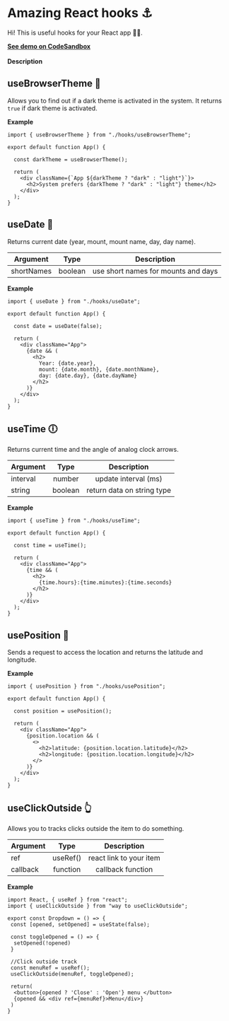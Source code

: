 # Amazing React hooks ⚓

Hi! This is useful hooks for your React app 👨‍💻. <br/>

[**See demo on CodeSandbox**](https://codesandbox.io/s/amazing-react-hooks-examples-qwj10 "See demo")
<br/>
<br/>
**Description**

## useBrowserTheme 🎨

Allows you to find out if a dark theme is activated in the system. It returns `true` if dark theme is activated.

**Example**

```JSX
import { useBrowserTheme } from "./hooks/useBrowserTheme";

export default function App() {

  const darkTheme = useBrowserTheme();

  return (
    <div className={`App ${darkTheme ? "dark" : "light"}`}>
      <h2>System prefers {darkTheme ? "dark" : "light"} theme</h2>
    </div>
  );
}
```

## useDate 📅

Returns current date (year, mount, mount name, day, day name).

| Argument   |  Type   |             Description             |
| ---------- | :-----: | :---------------------------------: |
| shortNames | boolean | use short names for mounts and days |

**Example**

```JSX
import { useDate } from "./hooks/useDate";

export default function App() {

  const date = useDate(false);

  return (
    <div className="App">
      {date && (
        <h2>
          Year: {date.year},
          mount: {date.month}, {date.monthName},
          day: {date.day}, {date.dayName}
        </h2>
      )}
    </div>
  );
}
```

## useTime 🕕

Returns current time and the angle of analog clock arrows.

| Argument |  Type   |        Description         |
| -------- | :-----: | :------------------------: |
| interval | number  |    update interval (ms)    |
| string   | boolean | return data on string type |

**Example**

```JSX
import { useTime } from "./hooks/useTime";

export default function App() {

  const time = useTime();

  return (
    <div className="App">
      {time && (
        <h2>
          {time.hours}:{time.minutes}:{time.seconds}
        </h2>
      )}
    </div>
  );
}
```

## usePosition 📡

Sends a request to access the location and returns the latitude and longitude.

**Example**

```JSX
import { usePosition } from "./hooks/usePosition";

export default function App() {

  const position = usePosition();

  return (
    <div className="App">
      {position.location && (
        <>
          <h2>latitude: {position.location.latitude}</h2>
          <h2>longitude: {position.location.longitude}</h2>
        </>
      )}
    </div>
  );
}
```

## useClickOutside 👆

Allows you to tracks clicks outside the item to do something.

| Argument |   Type   |       Description       |
| -------- | :------: | :---------------------: |
| ref      | useRef() | react link to your item |
| callback | function |    callback function    |

**Example**

```JSX
import React, { useRef } from "react";
import { useClickOutside } from "way to useClickOutside";

export const Dropdown = () => {
 const [opened, setOpened] = useState(false);

 const toggleOpened = () => {
  setOpened(!opened)
 }

 //Click outside track
 const menuRef = useRef();
 useClickOutside(menuRef, toggleOpened);

 return(
  <button>{opened ? 'Close' : 'Open'} menu </button>
  {opened && <div ref={menuRef}>Menu</div>}
 )
}
```

